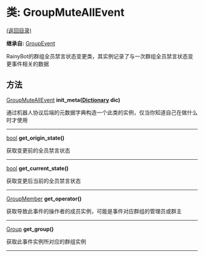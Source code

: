 # 类: GroupMuteAllEvent  
[(返回目录)](README.md)  
  
**继承自:** [GroupEvent](GroupEvent.md)  
  
RainyBot的群组全员禁言状态变更类，其实例记录了与一次群组全员禁言状态变更事件相关的数据  
  
## 方法 
  
[GroupMuteAllEvent](GroupMuteAllEvent.md) **init_meta([Dictionary](https://docs.godotengine.org/en/latest/classes/class_dictionary.html) dic)**  
  
通过机器人协议后端的元数据字典构造一个此类的实例，仅当你知道自己在做什么时才使用  
  
---  
  
[bool](https://docs.godotengine.org/en/latest/classes/class_bool.html) **get_origin_state()**  
  
获取变更前的全员禁言状态  
  
---  
  
[bool](https://docs.godotengine.org/en/latest/classes/class_bool.html) **get_current_state()**  
  
获取变更后当前的全员禁言状态  
  
---  
  
[GroupMember](GroupMember.md) **get_operator()**  
  
获取导致此事件的操作者的成员实例，可能是事件对应群组的管理员或群主  
  
---  
  
[Group](Group.md) **get_group()**  
  
获取此事件实例所对应的群组实例  
  
---  
  

